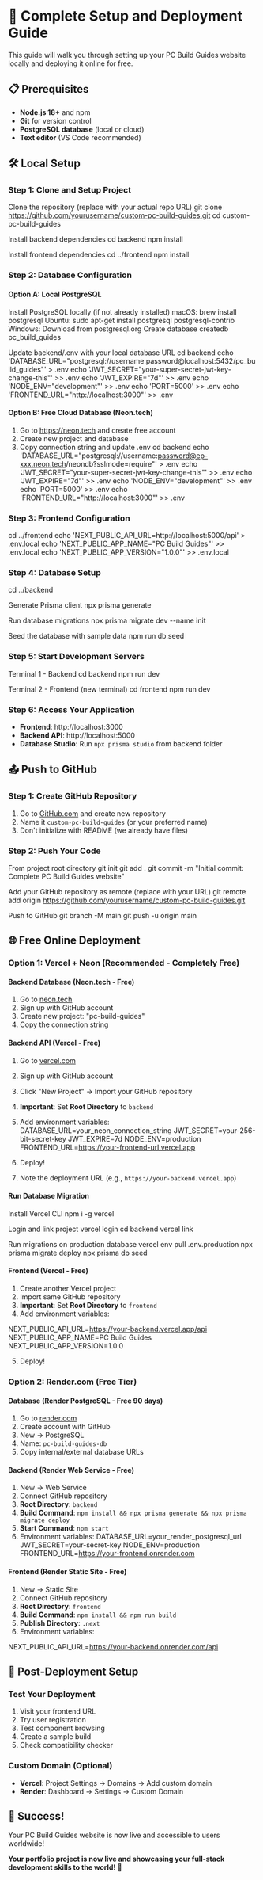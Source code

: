 # 🚀 Complete Setup and Deployment Guide

This guide will walk you through setting up your PC Build Guides website locally and deploying it online for free.

## 📋 Prerequisites

- **Node.js 18+** and npm
- **Git** for version control
- **PostgreSQL database** (local or cloud)
- **Text editor** (VS Code recommended)

## 🛠️ Local Setup

### Step 1: Clone and Setup Project
Clone the repository (replace with your actual repo URL)
git clone https://github.com/yourusername/custom-pc-build-guides.git
cd custom-pc-build-guides

Install backend dependencies
cd backend
npm install

Install frontend dependencies
cd ../frontend
npm install


### Step 2: Database Configuration

#### Option A: Local PostgreSQL

Install PostgreSQL locally (if not already installed)
macOS: brew install postgresql
Ubuntu: sudo apt-get install postgresql postgresql-contrib
Windows: Download from postgresql.org
Create database
createdb pc_build_guides

Update backend/.env with your local database URL
cd backend
echo 'DATABASE_URL="postgresql://username:password@localhost:5432/pc_build_guides"' > .env
echo 'JWT_SECRET="your-super-secret-jwt-key-change-this"' >> .env
echo 'JWT_EXPIRE="7d"' >> .env
echo 'NODE_ENV="development"' >> .env
echo 'PORT=5000' >> .env
echo 'FRONTEND_URL="http://localhost:3000"' >> .env


#### Option B: Free Cloud Database (Neon.tech)

1. Go to https://neon.tech and create free account
2. Create new project and database
3. Copy connection string and update .env
cd backend
echo 'DATABASE_URL="postgresql://username:password@ep-xxx.neon.tech/neondb?sslmode=require"' > .env
echo 'JWT_SECRET="your-super-secret-jwt-key-change-this"' >> .env
echo 'JWT_EXPIRE="7d"' >> .env
echo 'NODE_ENV="development"' >> .env
echo 'PORT=5000' >> .env
echo 'FRONTEND_URL="http://localhost:3000"' >> .env


### Step 3: Frontend Configuration

cd ../frontend
echo 'NEXT_PUBLIC_API_URL=http://localhost:5000/api' > .env.local
echo 'NEXT_PUBLIC_APP_NAME="PC Build Guides"' >> .env.local
echo 'NEXT_PUBLIC_APP_VERSION="1.0.0"' >> .env.local


### Step 4: Database Setup


cd ../backend

Generate Prisma client
npx prisma generate

Run database migrations
npx prisma migrate dev --name init

Seed the database with sample data
npm run db:seed


### Step 5: Start Development Servers

Terminal 1 - Backend
cd backend
npm run dev

Terminal 2 - Frontend (new terminal)
cd frontend
npm run dev


### Step 6: Access Your Application

- **Frontend**: http://localhost:3000
- **Backend API**: http://localhost:5000
- **Database Studio**: Run `npx prisma studio` from backend folder

## 📤 Push to GitHub

### Step 1: Create GitHub Repository

1. Go to [GitHub.com](https://github.com) and create new repository
2. Name it `custom-pc-build-guides` (or your preferred name)
3. Don't initialize with README (we already have files)

### Step 2: Push Your Code

From project root directory
git init
git add .
git commit -m "Initial commit: Complete PC Build Guides website"

Add your GitHub repository as remote (replace with your URL)
git remote add origin https://github.com/yourusername/custom-pc-build-guides.git

Push to GitHub
git branch -M main
git push -u origin main


## 🌐 Free Online Deployment

### Option 1: Vercel + Neon (Recommended - Completely Free)

#### Backend Database (Neon.tech - Free)
1. Go to [neon.tech](https://neon.tech)
2. Sign up with GitHub account
3. Create new project: "pc-build-guides"
4. Copy the connection string

#### Backend API (Vercel - Free)
1. Go to [vercel.com](https://vercel.com)
2. Sign up with GitHub account
3. Click "New Project" → Import your GitHub repository
4. **Important**: Set **Root Directory** to `backend`
5. Add environment variables:
DATABASE_URL=your_neon_connection_string
JWT_SECRET=your-256-bit-secret-key
JWT_EXPIRE=7d
NODE_ENV=production
FRONTEND_URL=https://your-frontend-url.vercel.app

6. Deploy!
7. Note the deployment URL (e.g., `https://your-backend.vercel.app`)

#### Run Database Migration

Install Vercel CLI
npm i -g vercel

Login and link project
vercel login
cd backend
vercel link

Run migrations on production database
vercel env pull .env.production
npx prisma migrate deploy
npx prisma db seed



#### Frontend (Vercel - Free)
1. Create another Vercel project
2. Import same GitHub repository
3. **Important**: Set **Root Directory** to `frontend`
4. Add environment variables:

NEXT_PUBLIC_API_URL=https://your-backend.vercel.app/api
NEXT_PUBLIC_APP_NAME=PC Build Guides
NEXT_PUBLIC_APP_VERSION=1.0.0

5. Deploy!

### Option 2: Render.com (Free Tier)

#### Database (Render PostgreSQL - Free 90 days)
1. Go to [render.com](https://render.com)
2. Create account with GitHub
3. New → PostgreSQL
4. Name: `pc-build-guides-db`
5. Copy internal/external database URLs

#### Backend (Render Web Service - Free)
1. New → Web Service
2. Connect GitHub repository
3. **Root Directory**: `backend`
4. **Build Command**: `npm install && npx prisma generate && npx prisma migrate deploy`
5. **Start Command**: `npm start`
6. Environment variables:
DATABASE_URL=your_render_postgresql_url
JWT_SECRET=your-secret-key
NODE_ENV=production
FRONTEND_URL=https://your-frontend.onrender.com


#### Frontend (Render Static Site - Free)
1. New → Static Site
2. Connect GitHub repository
3. **Root Directory**: `frontend`
4. **Build Command**: `npm install && npm run build`
5. **Publish Directory**: `.next`
6. Environment variables:

NEXT_PUBLIC_API_URL=https://your-backend.onrender.com/api


## 🔧 Post-Deployment Setup

### Test Your Deployment
1. Visit your frontend URL
2. Try user registration
3. Test component browsing
4. Create a sample build
5. Check compatibility checker

### Custom Domain (Optional)
- **Vercel**: Project Settings → Domains → Add custom domain
- **Render**: Dashboard → Settings → Custom Domain

## 🎉 Success!

Your PC Build Guides website is now live and accessible to users worldwide! 

**Your portfolio project is now live and showcasing your full-stack development skills to the world!** 🚀
